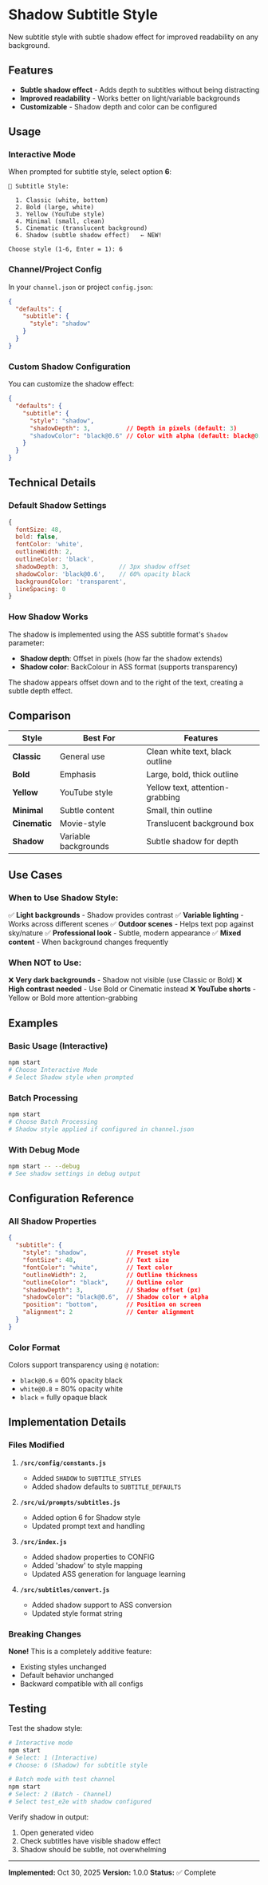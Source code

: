 # Shadow Subtitle Style

New subtitle style with subtle shadow effect for improved readability on any background.

## Features

- **Subtle shadow effect** - Adds depth to subtitles without being distracting
- **Improved readability** - Works better on light/variable backgrounds
- **Customizable** - Shadow depth and color can be configured

## Usage

### Interactive Mode

When prompted for subtitle style, select option **6**:

```
📝 Subtitle Style:

  1. Classic (white, bottom)
  2. Bold (large, white)
  3. Yellow (YouTube style)
  4. Minimal (small, clean)
  5. Cinematic (translucent background)
  6. Shadow (subtle shadow effect)   ← NEW!

Choose style (1-6, Enter = 1): 6
```

### Channel/Project Config

In your `channel.json` or project `config.json`:

```json
{
  "defaults": {
    "subtitle": {
      "style": "shadow"
    }
  }
}
```

### Custom Shadow Configuration

You can customize the shadow effect:

```json
{
  "defaults": {
    "subtitle": {
      "style": "shadow",
      "shadowDepth": 3,          // Depth in pixels (default: 3)
      "shadowColor": "black@0.6" // Color with alpha (default: black@0.6)
    }
  }
}
```

## Technical Details

### Default Shadow Settings

```javascript
{
  fontSize: 48,
  bold: false,
  fontColor: 'white',
  outlineWidth: 2,
  outlineColor: 'black',
  shadowDepth: 3,              // 3px shadow offset
  shadowColor: 'black@0.6',    // 60% opacity black
  backgroundColor: 'transparent',
  lineSpacing: 0
}
```

### How Shadow Works

The shadow is implemented using the ASS subtitle format's `Shadow` parameter:
- **Shadow depth**: Offset in pixels (how far the shadow extends)
- **Shadow color**: BackColour in ASS format (supports transparency)

The shadow appears offset down and to the right of the text, creating a subtle depth effect.

## Comparison

| Style | Best For | Features |
|-------|----------|----------|
| **Classic** | General use | Clean white text, black outline |
| **Bold** | Emphasis | Large, bold, thick outline |
| **Yellow** | YouTube style | Yellow text, attention-grabbing |
| **Minimal** | Subtle content | Small, thin outline |
| **Cinematic** | Movie-style | Translucent background box |
| **Shadow** | Variable backgrounds | Subtle shadow for depth |

## Use Cases

### When to Use Shadow Style:

✅ **Light backgrounds** - Shadow provides contrast
✅ **Variable lighting** - Works across different scenes
✅ **Outdoor scenes** - Helps text pop against sky/nature
✅ **Professional look** - Subtle, modern appearance
✅ **Mixed content** - When background changes frequently

### When NOT to Use:

❌ **Very dark backgrounds** - Shadow not visible (use Classic or Bold)
❌ **High contrast needed** - Use Bold or Cinematic instead
❌ **YouTube shorts** - Yellow or Bold more attention-grabbing

## Examples

### Basic Usage (Interactive)

```bash
npm start
# Choose Interactive Mode
# Select Shadow style when prompted
```

### Batch Processing

```bash
npm start
# Choose Batch Processing
# Shadow style applied if configured in channel.json
```

### With Debug Mode

```bash
npm start -- --debug
# See shadow settings in debug output
```

## Configuration Reference

### All Shadow Properties

```json
{
  "subtitle": {
    "style": "shadow",           // Preset style
    "fontSize": 48,              // Text size
    "fontColor": "white",        // Text color
    "outlineWidth": 2,           // Outline thickness
    "outlineColor": "black",     // Outline color
    "shadowDepth": 3,            // Shadow offset (px)
    "shadowColor": "black@0.6",  // Shadow color + alpha
    "position": "bottom",        // Position on screen
    "alignment": 2               // Center alignment
  }
}
```

### Color Format

Colors support transparency using `@` notation:
- `black@0.6` = 60% opacity black
- `white@0.8` = 80% opacity white
- `black` = fully opaque black

## Implementation Details

### Files Modified

1. **`/src/config/constants.js`**
   - Added `SHADOW` to `SUBTITLE_STYLES`
   - Added shadow defaults to `SUBTITLE_DEFAULTS`

2. **`/src/ui/prompts/subtitles.js`**
   - Added option 6 for Shadow style
   - Updated prompt text and handling

3. **`/src/index.js`**
   - Added shadow properties to CONFIG
   - Added 'shadow' to style mapping
   - Updated ASS generation for language learning

4. **`/src/subtitles/convert.js`**
   - Added shadow support to ASS conversion
   - Updated style format string

### Breaking Changes

**None!** This is a completely additive feature:
- Existing styles unchanged
- Default behavior unchanged
- Backward compatible with all configs

## Testing

Test the shadow style:

```bash
# Interactive mode
npm start
# Select: 1 (Interactive)
# Choose: 6 (Shadow) for subtitle style

# Batch mode with test channel
npm start
# Select: 2 (Batch - Channel)
# Select test_e2e with shadow configured
```

Verify shadow in output:
1. Open generated video
2. Check subtitles have visible shadow effect
3. Shadow should be subtle, not overwhelming

---

**Implemented:** Oct 30, 2025
**Version:** 1.0.0
**Status:** ✅ Complete
